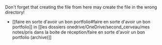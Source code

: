 Don't forget that creating the file from here may create the file in the wrong directory!
- [[faire en sorte d'avoir un bon portfolio#faire en sorte d'avoir un bon portfolio]] in [[les dossiers onedrive/OneDrive/second_cerveau/mes notes/pris dans la boite de réception/faire en sorte d'avoir un bon portfolio (archive)]]